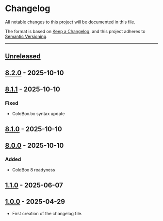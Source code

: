 # Changelog

All notable changes to this project will be documented in this file.

The format is based on [Keep a Changelog](https://keepachangelog.com/en/1.0.0/),
and this project adheres to [Semantic Versioning](https://semver.org/spec/v2.0.0.html).

* * *

## [Unreleased]

## [8.2.0] - 2025-10-10

## [8.1.1] - 2025-10-10

### Fixed

- ColdBox.bx syntax update

## [8.1.0] - 2025-10-10

## [8.0.0] - 2025-10-10

### Added

- ColdBox 8 readyness

## [1.1.0] - 2025-06-07

## [1.0.0] - 2025-04-29

- First creation of the changelog file.

[unreleased]: https://github.com/coldbox-templates/boxlang/compare/v8.2.0...HEAD
[8.2.0]: https://github.com/coldbox-templates/boxlang/compare/v8.1.1...v8.2.0
[8.1.1]: https://github.com/coldbox-templates/boxlang/compare/v8.1.0...v8.1.1
[8.1.0]: https://github.com/coldbox-templates/boxlang/compare/v8.0.0...v8.1.0
[8.0.0]: https://github.com/coldbox-templates/boxlang/compare/v1.0.0...v8.0.0
[1.0.0]: https://github.com/coldbox-templates/boxlang/compare/v1.1.0...v1.0.0
[1.1.0]: https://github.com/coldbox-templates/bx-default/compare/v1.0.0...v1.1.0
